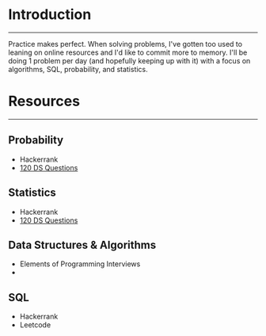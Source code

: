 # Introduction
---

Practice makes perfect. When solving problems, I've gotten too used to leaning on online resources and I'd like to commit more to memory. I'll be doing 1 problem per day (and hopefully keeping up with it) with a focus on algorithms, SQL, probability, and statistics. 

# Resources
---

## Probability
 * Hackerrank
 * [120 DS Questions](https://github.com/kojino/120-Data-Science-Interview-Questions)


## Statistics
 * Hackerrank
 * [120 DS Questions](https://github.com/kojino/120-Data-Science-Interview-Questions)


## Data Structures & Algorithms
 * Elements of Programming Interviews
 * 

## SQL
 * Hackerrank
 * Leetcode


